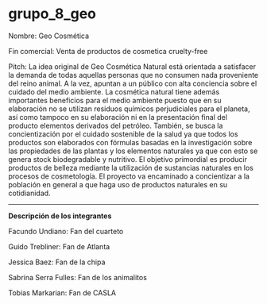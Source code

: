 # grupo_8_geo
Nombre: Geo Cosmética

Fin comercial: Venta de productos de cosmetica cruelty-free

Pitch: La idea original de Geo Cosmética Natural está orientada a satisfacer la demanda de todas aquellas personas que no consumen nada proveniente del reino animal. A la vez, apuntan a un público con alta conciencia sobre el cuidado del medio ambiente. La cosmética natural tiene además importantes beneficios para el medio ambiente puesto que en su elaboración no se utilizan residuos químicos perjudiciales para el planeta, así como tampoco en su elaboración ni en la presentación final del producto elementos derivados del petróleo.
También, se busca la concientización por el cuidado sostenible de la salud ya que todos los productos son elaborados con fórmulas basadas en la investigación sobre las propiedades de las plantas y los elementos naturales ya que con esto se genera stock biodegradable y nutritivo.
El objetivo primordial es producir productos de belleza mediante la utilización de sustancias naturales en los procesos de cosmetología. El proyecto va encaminado a concientizar a la población en general a que haga uso de productos naturales en su cotidianidad.

----------

**Descripción de los integrantes**

Facundo Undiano: Fan del cuarteto

Guido Trebliner: Fan de Atlanta

Jessica Baez: Fan de la chipa

Sabrina Serra Fulles: Fan de los animalitos

Tobias Markarian: Fan de CASLA
